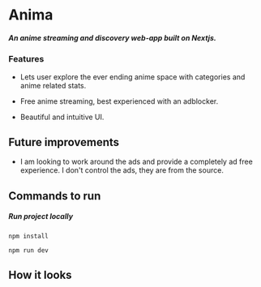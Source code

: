 # Anima

##### An anime streaming and discovery web-app built on Nextjs.

### Features

- Lets user explore the ever ending anime space with categories and anime related stats.

- Free anime streaming, best experienced with an adblocker.

- Beautiful and intuitive UI.

## Future improvements

- I am looking to work around the ads and provide a completely ad free experience. I don't control the ads, they are from the source.

## Commands to run

##### Run project locally

```
npm install

npm run dev

```

## How it looks

